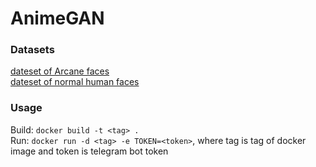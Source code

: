 # AnimeGAN

### Datasets
[dateset of Arcane faces](https://www.kaggle.com/datasets/artermiloff/arcanefaces)\
[dateset of normal human faces](https://www.kaggle.com/datasets/ashwingupta3012/human-faces)

### Usage

Build:
`docker build -t <tag> .`\
Run: 
`docker run -d <tag> -e TOKEN=<token>`,
where tag is tag of docker image and token is telegram bot token